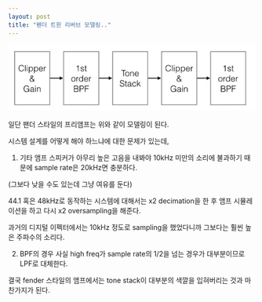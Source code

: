 ```yaml
---
layout: post
title: "펜더 트윈 리버브 모델링.."
---
```


![image](/assets/images/b951fdd67fe29f2c783cde50deece378.jpg)




일단 팬더 스타일의 프리앰프는 위와 같이 모델링이 된다. 




시스템 설계를 어떻게 해야 하느냐에 대한 문제가 있는데,





1) 기타 앰프 스피커가 아무리 높은 고음을 내봐야 10kHz 미만의 소리에 불과하기 때문에 sample rate은 20kHz면 충분하다.

(그보다 낮을 수도 있는데 그냥 여유를 둔다) 




44.1 혹은 48kHz로 동작하는 시스템에 대해서는 x2 decimation을 한 후 앰프 시뮬레이션을 하고 다시 x2 oversampling을 해준다.




과거의 디지털 이펙터에서는 10kHz 정도로 sampling을 했었다니까 그보다는 훨씬 높은 주파수의 소리다.




2) BPF의 경우 사실 high freq가 sample rate의 1/2을 넘는 경우가 대부분이므로 LPF로 대체한다.




결국 fender 스타일의 앰프에서는 tone stack이 대부분의 색깔을 입혀버리는 것과 마찬가지가 된다.














